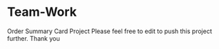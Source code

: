 # Team-Work
Order Summary Card Project
Please feel free to edit to push this project further.
Thank you
